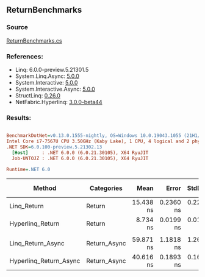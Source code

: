 ﻿## ReturnBenchmarks

### Source
[ReturnBenchmarks.cs](../NetFabric.Hyperlinq.Benchmarks/Benchmarks/ReturnBenchmarks.cs)

### References:
- Linq: 6.0.0-preview.5.21301.5
- System.Linq.Async: [5.0.0](https://www.nuget.org/packages/System.Linq.Async/5.0.0)
- System.Interactive: [5.0.0](https://www.nuget.org/packages/System.Interactive/5.0.0)
- System.Interactive.Async: [5.0.0](https://www.nuget.org/packages/System.Interactive.Async/5.0.0)
- StructLinq: [0.26.0](https://www.nuget.org/packages/StructLinq/0.26.0)
- NetFabric.Hyperlinq: [3.0.0-beta44](https://www.nuget.org/packages/NetFabric.Hyperlinq/3.0.0-beta44)

### Results:
``` ini

BenchmarkDotNet=v0.13.0.1555-nightly, OS=Windows 10.0.19043.1055 (21H1/May2021Update)
Intel Core i7-7567U CPU 3.50GHz (Kaby Lake), 1 CPU, 4 logical and 2 physical cores
.NET SDK=6.0.100-preview.5.21302.13
  [Host]     : .NET 6.0.0 (6.0.21.30105), X64 RyuJIT
  Job-UNTOJZ : .NET 6.0.0 (6.0.21.30105), X64 RyuJIT

Runtime=.NET 6.0  

```
|                 Method |   Categories |      Mean |     Error |    StdDev | Ratio | RatioSD |  Gen 0 | Gen 1 | Gen 2 | Allocated |
|----------------------- |------------- |----------:|----------:|----------:|------:|--------:|-------:|------:|------:|----------:|
|            Linq_Return |       Return | 15.438 ns | 0.2360 ns | 0.2208 ns |  1.00 |    0.00 | 0.0191 |     - |     - |      40 B |
|       Hyperlinq_Return |       Return |  8.734 ns | 0.0199 ns | 0.0177 ns |  0.57 |    0.01 |      - |     - |     - |         - |
|                        |              |           |           |           |       |         |        |       |       |           |
|      Linq_Return_Async | Return_Async | 59.871 ns | 1.1818 ns | 1.2645 ns |  1.00 |    0.00 | 0.0229 |     - |     - |      48 B |
| Hyperlinq_Return_Async | Return_Async | 40.616 ns | 0.1893 ns | 0.1678 ns |  0.68 |    0.02 |      - |     - |     - |         - |
